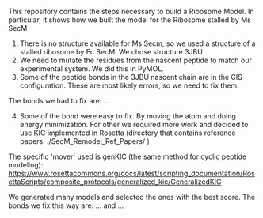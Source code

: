 This repository contains the steps necessary to build a Ribosome Model. 
In particular, it shows how we built the model for the Ribosome stalled by Ms SecM

1. There is no structure available for Ms Secm, so we used a structure of a stalled ribosome by Ec SecM. We chose structure 3JBU
2. We need to mutate the residues from the nascent peptide to match our experimental system. We did this in PyMOL. 
3. Some of the peptide bonds in the 3JBU nascent chain are in the CIS configuration. These are most likely errors, so we need to fix them.

The bonds we had to fix are: ...

4. Some of the bond were easy to fix. By moving the atom and doing energy minimization. For other we required more work and decided to use KIC implemented in Rosetta (directory that contains reference papers: ./SecM_Remodel_Ref_Papers/ ) 

The specific 'mover' used is genKIC (the same method for cyclic peptide modeling):
https://www.rosettacommons.org/docs/latest/scripting_documentation/RosettaScripts/composite_protocols/generalized_kic/GeneralizedKIC


We generated many models and selected the ones with the best score. The bonds we fix this way are: ... and ... 

